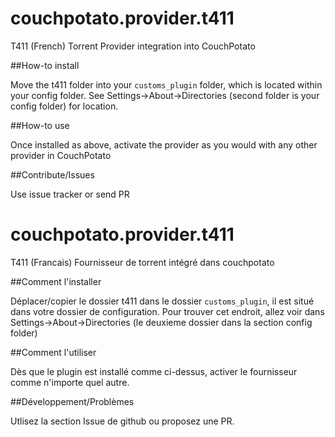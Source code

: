 couchpotato.provider.t411
===========================

T411 (French) Torrent Provider integration into CouchPotato

##How-to install

Move the t411 folder into your `customs_plugin` folder, which is located within your config folder. See Settings->About->Directories (second folder is your config folder) for location. 

##How-to use

Once installed as above, activate the provider as you would with any other provider in CouchPotato

##Contribute/Issues

Use issue tracker or send PR

couchpotato.provider.t411
===========================

T411 (Francais) Fournisseur de torrent intégré dans couchpotato

##Comment l'installer

Déplacer/copier le dossier t411 dans le dossier `customs_plugin`, il est situé dans votre dossier de configuration. Pour trouver cet endroit, allez voir dans Settings->About->Directories (le deuxieme dossier dans la section config folder)

##Comment l'utiliser

Dès que le plugin est installé comme ci-dessus, activer le fournisseur comme n'importe quel autre.

##Développement/Problèmes

Utlisez la section Issue de github ou proposez une PR.
